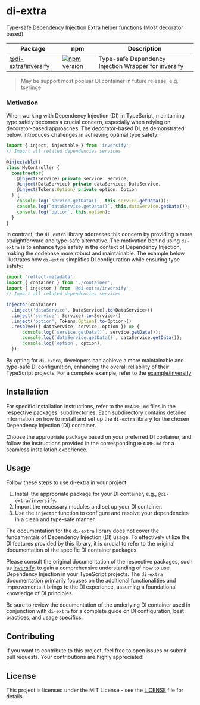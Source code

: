# di-extra

Type-safe Dependency Injection Extra helper functions (Most decorator based)


| Package                                   | npm                                                                                                                   | Description                                          |
| ----------------------------------------- | --------------------------------------------------------------------------------------------------------------------- | ---------------------------------------------------- |
| [@di-extra/inversify](packages/inversify) | [![npm version](https://img.shields.io/npm/v/@di-extra/inversify)](https://www.npmjs.com/package/@di-extra/inversify) | Type-safe Dependency Injection Wrapper for inversify |

> May be support most popluar DI container in future release, e.g. tsyringe

### Motivation

When working with Dependency Injection (DI) in TypeScript, maintaining type safety becomes a crucial concern, especially when relying on decorator-based approaches. The decorator-based DI, as demonstrated below, introduces challenges in achieving optimal type safety:

```typescript
import { inject, injectable } from 'inversify';
// Import all related dependencies services

@injectable()
class MyController {
  constructor(
    @inject(Service) private service: Service,
    @inject(DataService) private dataService: DataService,
    @inject(Tokens.Option) private option: Option
  ) {
    console.log(`service.getData()`, this.service.getData());
    console.log(`dataService.getData()`, this.dataService.getData());
    console.log(`option`, this.option);
  }
}
```

In contrast, the `di-extra` library addresses this concern by providing a more straightforward and type-safe alternative. 
The motivation behind using `di-extra` is to enhance type safety in the context of Dependency Injection, making the codebase more robust and maintainable. The example below illustrates how `di-extra` simplifies DI configuration while ensuring type safety:

```typescript
import 'reflect-metadata';
import { container } from './container';
import { injector } from '@di-extra/inversify';
// Import all related dependencies services

injector(container)
  .inject('dataService', DataService).to<DataService>()
  .inject('service', Service).to<Service>()
  .inject('option', Tokens.Option).to<Option>()
  .resolve(({ dataService, service, option }) => {
      console.log(`service.getData()`, service.getData());
      console.log(`dataService.getData()`, dataService.getData());
      console.log(`option`, option);
  });
```

By opting for `di-extra`, developers can achieve a more maintainable and type-safe DI configuration, enhancing the overall reliability of their TypeScript projects. For a complete example, refer to the [example/inversify](https://github.com/thaitype/di-extra/tree/main/examples/inversify)

## Installation

For specific installation instructions, refer to the `README.md` files in the respective packages' subdirectories. Each subdirectory contains detailed information on how to install and set up the `di-extra` library for the chosen Dependency Injection (DI) container.

Choose the appropriate package based on your preferred DI container, and follow the instructions provided in the corresponding `README.md` for a seamless installation experience.

## Usage
Follow these steps to use di-extra in your project:

1. Install the appropriate package for your DI container, e.g., `@di-extra/inversify`.
2. Import the necessary modules and set up your DI container.
3. Use the `injector` function to configure and resolve your dependencies in a clean and type-safe manner.

The documentation for the `di-extra` library does not cover the fundamentals of Dependency Injection (DI) usage. To effectively utilize the DI features provided by this library, it is crucial to refer to the original documentation of the specific DI container packages.

Please consult the original documentation of the respective packages, such as [Inversify]([Inversify](https://github.com/inversify/InversifyJS)), to gain a comprehensive understanding of how to use Dependency Injection in your TypeScript projects. The `di-extra` documentation primarily focuses on the additional functionalities and improvements it brings to the DI experience, assuming a foundational knowledge of DI principles.

Be sure to review the documentation of the underlying DI container used in conjunction with `di-extra` for a complete guide on DI configuration, best practices, and usage specifics.

## Contributing
If you want to contribute to this project, feel free to open issues or submit pull requests. Your contributions are highly appreciated!

## License
This project is licensed under the MIT License - see the [LICENSE](LICENSE) file for details.